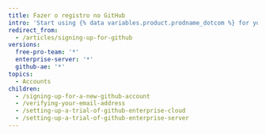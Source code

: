 ```yaml
---
title: Fazer o registro no GitHub
intro: 'Start using {% data variables.product.prodname_dotcom %} for yourself or your team.'
redirect_from:
  - /articles/signing-up-for-github
versions:
  free-pro-team: '*'
  enterprise-server: '*'
  github-ae: '*'
topics:
  - Accounts
children:
  - /signing-up-for-a-new-github-account
  - /verifying-your-email-address
  - /setting-up-a-trial-of-github-enterprise-cloud
  - /setting-up-a-trial-of-github-enterprise-server
---
```


